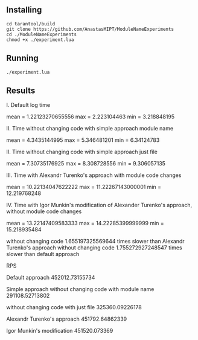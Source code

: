 ## Installing

```
cd tarantool/build
git clone https://github.com/AnastasMIPT/ModuleNameExperiments
cd ./ModuleNameExperiments
chmod +x ./experiment.lua
```

## Running

```
./experiment.lua
```

## Results
I. Default log time

mean =  1.22123270655556 max =  2.223104463 min =  3.218848195

II. Time without changing code with simple approach module name

mean =  4.3435144995 max =  5.346481201 min =  6.34124783

II. Time without changing code with simple approach just file

mean =  7.30735176925 max =  8.308728556 min =  9.306057135

III. Time with Alexandr Turenko's approach with module code changes

mean =  10.22134047622222 max =  11.22267143000001 min =  12.219768248

IV. Time with Igor Munkin's modification of Alexander Turenko's approach, without module code changes

mean =  13.22147409583333 max =  14.22285399999999 min =  15.218935484

without changing code     1.655197325569644  times slower than Alexandr Turenko's approach
without changing code       1.755272927248547  times slower than default approach

RPS

Default approach                                        452012.73155734

Simple approach without changing code with module name  291108.52713802

without changing code with just file                    325360.09226178

Alexandr Turenko's approach                             451792.64862339

Igor Munkin's modification                              451520.073369

